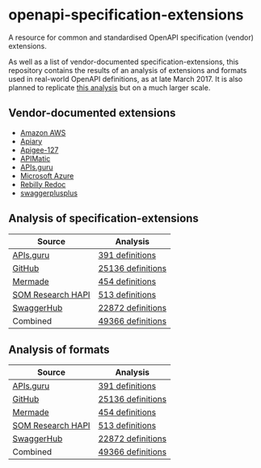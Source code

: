 # openapi-specification-extensions
A resource for common and standardised OpenAPI specification (vendor) extensions.

As well as a list of vendor-documented specification-extensions, this repository contains the results of an analysis of extensions and formats used in real-world OpenAPI definitions, as at late March 2017. It is also planned to replicate [this analysis](http://www.apiful.io/intro/2016/05/09/analyzing-api-specifications.html) but on a much larger scale.

## Vendor-documented extensions

* [Amazon AWS](http://docs.aws.amazon.com/apigateway/latest/developerguide/api-gateway-swagger-extensions.html)
* [Apiary](https://help.apiary.io/api_101/swagger-extensions/)
* [Apigee-127](https://github.com/apigee-127/a127-documentation/wiki/Swagger-specification-file#user-content-apigee-127-swagger-specification-reference)
* [APIMatic](https://docs.apimatic.io/advanced/swagger-server-configuration-extensions/)
* [APIs.guru](https://github.com/APIs-guru/openapi-directory/wiki/specification-extensions)
* [Microsoft Azure](https://github.com/Azure/autorest/tree/master/docs/extensions)
* [Rebilly Redoc](https://github.com/Rebilly/ReDoc/blob/master/docs/redoc-vendor-extensions.md)
* [swaggerplusplus](https://github.com/mermade/swaggerplusplus)

## Analysis of specification-extensions

Source|Analysis
|---|---|
[APIs.guru](https://github.com/apis-guru/openapi-directory)|[391 definitions](extensions/apis-guru.tsv)
[GitHub](https://github.com/)|[25136 definitions](extensions/github.tsv)
[Mermade](https://github.com/mermade/openapi-definitions)|[454 definitions](extensions/mermade.tsv)
[SOM Research HAPI](https://github.com/som-research/hapi)|[513 definitions](extensions/hapi.tsv)
[SwaggerHub](http://swaggerhub.com)|[22872 definitions](extensions/swaggerhub.tsv)
Combined|[49366 definitions](extensions/combined.tsv)

## Analysis of formats

Source|Analysis
|---|---|
[APIs.guru](https://github.com/apis-guru/openapi-directory)|[391 definitions](formats/apis-guru.tsv)
[GitHub](https://github.com/)|[25136 definitions](formats/github.tsv)
[Mermade](https://github.com/mermade/openapi-definitions)|[454 definitions](formats/mermade.tsv)
[SOM Research HAPI](https://github.com/som-research/hapi)|[513 definitions](formats/hapi.tsv)
[SwaggerHub](http://swaggerhub.com)|[22872 definitions](formats/swaggerhub.tsv)
Combined|[49366 definitions](formats/combined.tsv)

